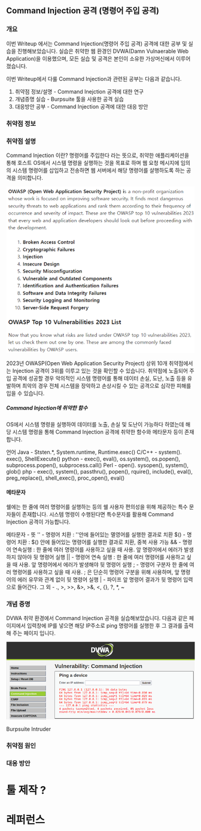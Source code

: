 ## Command Injection 공격 (명령어 주입 공격)

### 개요
이번 Writeup 에서는 Command Injection(명령어 주입 공격) 공격에 대한 공부 및 실습을 진행해보았습니다. 실습은 취약한 웹 환경인 DVWA(Damn Vulnaerable Web Application)을 이용했으며, 모든 실습 및 공격은 본인이 소유한 가상머신에서 이루어졌습니다.

이번 Writeup에서 다룰 Command Injection과 관련된 공부는 다음과 같습니다.
1. 취약점 정보/설명 - Command Inejction 공격에 대한 연구
2. 개념증명 실습 - Burpsuite 툴을 사용한 공격 실습
3. 대응방안 공부 - Command Injection 공격에 대한 대응 방안

### 취약점 정보


### 취약점 설명
Command Injection 이란?
명령어를 주입한다 라는 뜻으로, 취약한 애플리케이션을 통해 호스트 OS에서 시스템 명령을 실행하는 것을 목표로 하며 웹 요청 메시지에 임의의 시스템 명령어를 삽입하고 전송하면 웹 서버에서 해당 명령어를 살행하도록 하는 공격을 의미합니다. 

![이미지](/assets/OWASP_injection.png)

2023년 OWASP(Open Web Application Security Project) 상위 10개 취약점에서는 Injection 공격이 3위를 이루고 있는 것을 확인할 수 있습니다. 취약점에 노출되어 주입 공격에 성공할 경우 악의적인 시스템 명령어를 통해 데이터 손실, 도난, 노출 등을 유발하며 최악의 경우 전체 시스템을 장악하고 손상시킬 수 있는 공격으로 심각한 피해를 입을 수 있습니다.

##### Command Injection에 취약한 함수
OS에서 시스템 명령을 실행하여 데이터를 노출, 손실 및 도난이 가능하다 하였는데 해당 시스템 명령을 통해  Command Injection 공격에 취약한 함수와 메타문자 등이 존재합니다.

언어
Java - Ststen.*, System.runtime, Runtime.exec()
C/C++ - system(). exec(), ShellExecute()
python - exec(), eval(), os.system(), os.popen(), subprocess.popen(), subprocess.call()
Perl - open(). sysopen(), system(), glob()
php - exec(), system(), passthru(), popen(), rquire(), include(), eval(), preg_replace(), shell_exec(), proc_open(), eval()

#### 메타문자
쉘에는 한 줄에 여러 명령어를 실행하는 등의 쉘 사용자 편의성을 위해 제공하는 특수 문자들이 존재합니다. 시스템 명령이 수행된다면 특수문자를 활용해 Command Injection 공격이 가능합니다.

메타문자 - 뜻
'' - 명령어 치환 : ''안에 들어있는 멸영어를 실행한 결과로 치환
$() - 명령어 치환 : $() 안에 들어있는 명령어를 실행한 결과로 치환, 중복 사용 가능
&& - 명령어 연속실행 : 한 줄에 여러 명령어를 사용하고 싶을 때 사용. 앞 명령어에서 에러가 발생하지 않아야 뒷 명령어 실행
|| - 명령어 연속 실행 : 한 줄에 여러 명령어를 사용하고 싶을 때 사용. 앞 명령어에서 에러가 발생해야 뒷 명령어 실행
; - 명령어 구분자 한 줄에 여러 명령어를 사용하고 싶을 때 사용. ; 은 단순히 명령어 구분을 위해 사용하며, 앞 명령어의 에러 유무와 관계 없이 뒷 명령어 실행
| - 파이프 앞 명령어 결과가 뒷 명령어 입력으로 들어간다.
그 외 - ., >, >>, &>, >&, <, {}, ?, *, ~


### 개념 증명
DVWA 취약 환경에서 Command Injection 공격을 실습해보았습니다. 다음과 같은 페이지에서 입력창에 IP를 넣으면 해당 IP주소로 ping 명령어를 실행한 후 그 결과를 출력해 주는 페이지 입니다.

![이미지](/assets/7_ping.png)

Burpsuite Intruder

### 취약점 원인

### 대응 방안

# 툴 제작 ?

# 레퍼런스

